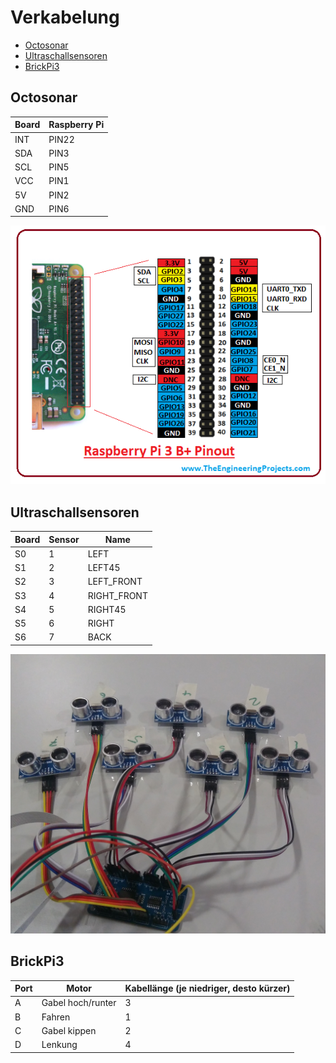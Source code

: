 # Verkabelung

- [Octosonar](#octosonar)
- [Ultraschallsensoren](#ultraschallsensoren)
- [BrickPi3](#brickpi3)

## Octosonar

Board | Raspberry Pi
---|---
INT | PIN22
SDA | PIN3
SCL | PIN5
VCC | PIN1
5V | PIN2
GND | PIN6

![raspberry pi 3 pinout](assets/pinout.png)

## Ultraschallsensoren

Board | Sensor | Name
---|---|---
S0 | 1 | LEFT
S1 | 2 | LEFT45
S2 | 3 | LEFT_FRONT
S3 | 4 | RIGHT_FRONT
S4 | 5 | RIGHT45
S5 | 6 | RIGHT
S6 | 7 | BACK

![abstandssensoren](assets/abstandssensoren.jpg)

## BrickPi3

Port | Motor | Kabellänge (je niedriger, desto kürzer)
---|---|---
A | Gabel hoch/runter | 3
B | Fahren | 1
C | Gabel kippen | 2
D | Lenkung | 4
